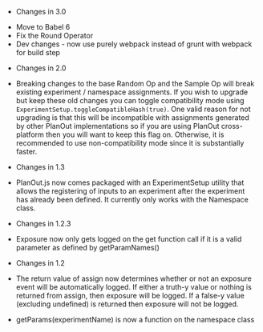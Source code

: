 * Changes in 3.0
- Move to Babel 6
- Fix the Round Operator
- Dev changes - now use purely webpack instead of grunt with webpack for build step

* Changes in 2.0
- Breaking changes to the base Random Op and the Sample Op will break existing experiment / namespace assignments. If you wish to upgrade but keep these old changes you can toggle compatibility mode using ```ExperimentSetup.toggleCompatibleHash(true)```. One valid reason for not upgrading is that this will be incompatible with assignments generated by other PlanOut implementations so if you are using PlanOut cross-platform then you will want to keep this flag on. Otherwise, it is recommended to use non-compatibility mode since it is substantially faster.

* Changes in 1.3
- PlanOut.js now comes packaged with an ExperimentSetup utility that allows the registering of inputs to an experiment after the experiment has already been defined. It currently only works with the Namespace class.

* Changes in 1.2.3
- Exposure now only gets logged on the get function call if it is a valid parameter as defined by getParamNames() 

* Changes in 1.2
- The return value of assign now determines whether or not an exposure event will
  be automatically logged. If either a truth-y value or nothing is returned from assign, then exposure
  will be logged. If a false-y value (excluding undefined) is returned then exposure will not be logged.

- getParams(experimentName) is now a function on the namespace class 

